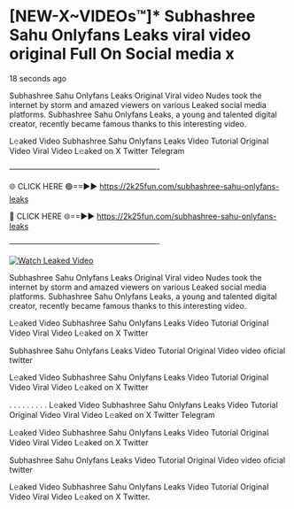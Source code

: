 # [NEW-X~VIDEOs™]* Subhashree Sahu Onlyfans Leaks viral video original Full On Social media x

18 seconds ago

Subhashree Sahu Onlyfans Leaks Original Viral video Nudes took the internet by storm and amazed viewers on various Leaked social media platforms. Subhashree Sahu Onlyfans Leaks, a young and talented digital creator, recently became famous thanks to this interesting video.

L𝚎aked Video Subhashree Sahu Onlyfans Leaks Video Tutorial Original Video Viral Video L𝚎aked on X Twitter Telegram

———————————————————-

🌐 CLICK HERE 🟢==►► https://2k25fun.com/subhashree-sahu-onlyfans-leaks

🔴 CLICK HERE 🌐==►► https://2k25fun.com/subhashree-sahu-onlyfans-leaks

———————————————————-

[![Watch Leaked Video](https://miro.medium.com/v2/resize:fit:828/format:webp/1*cilzJN44JGOrTw9NJCrNHA.gif "Watch Leaked Video")](https://2k25fun.com/subhashree-sahu-onlyfans-leaks)

Subhashree Sahu Onlyfans Leaks Original Viral video Nudes took the internet by storm and amazed viewers on various Leaked social media platforms. Subhashree Sahu Onlyfans Leaks, a young and talented digital creator, recently became famous thanks to this interesting video.

L𝚎aked Video Subhashree Sahu Onlyfans Leaks Video Tutorial Original Video Viral Video L𝚎aked on X Twitter

Subhashree Sahu Onlyfans Leaks Video Tutorial Original Video video oficial twitter

L𝚎aked Video Subhashree Sahu Onlyfans Leaks Video Tutorial Original Video Viral Video L𝚎aked on X Twitter

. . . . . . . . . L𝚎aked Video Subhashree Sahu Onlyfans Leaks Video Tutorial Original Video Viral Video L𝚎aked on X Twitter Telegram

L𝚎aked Video Subhashree Sahu Onlyfans Leaks Video Tutorial Original Video Viral Video L𝚎aked on X Twitter

Subhashree Sahu Onlyfans Leaks Video Tutorial Original Video video oficial twitter

L𝚎aked Video Subhashree Sahu Onlyfans Leaks Video Tutorial Original Video Viral Video L𝚎aked on X Twitter.